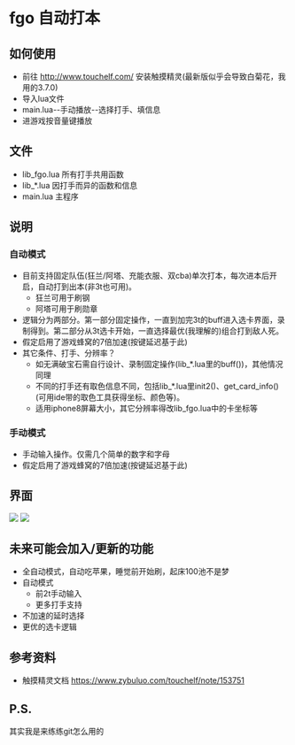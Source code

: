 # fgo 自动打本
## 如何使用
* 前往 http://www.touchelf.com/ 安装触摸精灵(最新版似乎会导致白菊花，我用的3.7.0)
* 导入lua文件
* main.lua--手动播放--选择打手、填信息
* 进游戏按音量键播放
## 文件
* lib_fgo.lua 所有打手共用函数
* lib_\*.lua 因打手而异的函数和信息
* main.lua 主程序
## 说明
### 自动模式
* 目前支持固定队伍(狂兰/阿塔、充能衣服、双cba)单次打本，每次进本后开启，自动打到出本(非3t也可用)。
  * 狂兰可用于刷钢
  * 阿塔可用于刷勋章
* 逻辑分为两部分。第一部分固定操作，一直到加完3t的buff进入选卡界面，录制得到。第二部分从3t选卡开始，一直选择最优(我理解的)组合打到敌人死。
* 假定启用了游戏蜂窝的7倍加速(按键延迟基于此)
* 其它条件、打手、分辨率？ 
  * 如无满破宝石需自行设计、录制固定操作(lib_\*.lua里的buff())，其他情况同理
  * 不同的打手还有取色信息不同，包括lib_\*.lua里init2()、get_card_info()(可用ide带的取色工具获得坐标、颜色等)。
  * 适用iphone8屏幕大小，其它分辨率得改lib_fgo.lua中的卡坐标等

### 手动模式
* 手动输入操作。仅需几个简单的数字和字母
* 假定启用了游戏蜂窝的7倍加速(按键延迟基于此)

## 界面
![](https://github.com/brendonjkding/fgo_lua_test/raw/master/pic/1.PNG) 
![](https://github.com/brendonjkding/fgo_lua_test/raw/master/pic/2.PNG) 

## 未来可能会加入/更新的功能
* 全自动模式，自动吃苹果，睡觉前开始刷，起床100池不是梦
* 自动模式
  * 前2t手动输入
  * 更多打手支持
* 不加速的延时选择
* 更优的选卡逻辑
## 参考资料
* 触摸精灵文档 https://www.zybuluo.com/touchelf/note/153751
## P.S.
其实我是来练练git怎么用的
